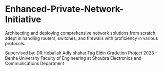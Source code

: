 # Enhanced-Private-Network-Initiative
Architecting and deploying comprehensive network solutions from scratch, adept in handling routers, switches, and firewalls with proficiency in various protocols.

Supervised by:
DR.Heballah Adly shahat Tag Eldin
Gradution Project 2023 - Benha University Faculty of Engineering at Shoubra Electronics and Communications Department
